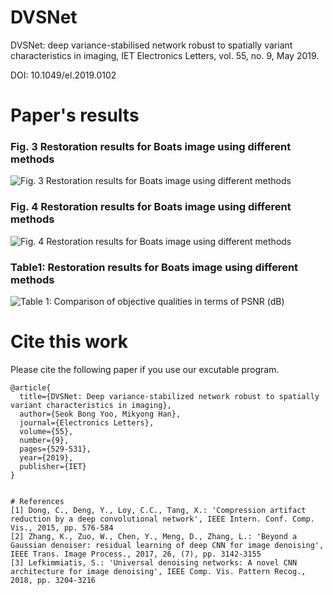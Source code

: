 # DVSNet
DVSNet: deep variance-stabilised network robust to spatially variant characteristics in imaging, IET Electronics Letters, vol. 55, no. 9, May 2019.

DOI: 10.1049/el.2019.0102

# Paper's results

### Fig. 3 Restoration results for Boats image using different methods
![Fig. 3 Restoration results for Boats image using different methods](https://user-images.githubusercontent.com/46806852/56004582-1893bb80-5d07-11e9-876f-3c2a8957d081.png)
### Fig. 4 Restoration results for Boats image using different methods
![Fig. 4 Restoration results for Boats image using different methods](https://user-images.githubusercontent.com/46806852/56004601-2f3a1280-5d07-11e9-97ab-3222942c4f28.png)
### Table1: Restoration results for Boats image using different methods
![Table 1: Comparison of objective qualities in terms of PSNR (dB)](https://user-images.githubusercontent.com/46806852/56004609-41b44c00-5d07-11e9-8f59-241f951ccb9b.png)


# Cite this work
Please cite the following paper if you use our excutable program.
```
@article{
  title={DVSNet: Deep variance-stabilized network robust to spatially variant characteristics in imaging},
  author={Seok Bong Yoo, Mikyong Han},
  journal={Electronics Letters},
  volume={55},
  number={9},
  pages={529-531},
  year={2019},
  publisher={IET}
}


# References
[1] Dong, C., Deng, Y., Loy, C.C., Tang, X.: 'Compression artifact reduction by a deep convolutional network', IEEE Intern. Conf. Comp. Vis., 2015, pp. 576-584
[2] Zhang, K., Zuo, W., Chen, Y., Meng, D., Zhang, L.: 'Beyond a Gaussian denoiser: residual learning of deep CNN for image denoising', IEEE Trans. Image Process., 2017, 26, (7), pp. 3142-3155
[3] Lefkimmiatis, S.: 'Universal denoising networks: A novel CNN architecture for image denoising', IEEE Comp. Vis. Pattern Recog., 2018, pp. 3204-3216

